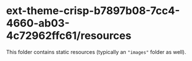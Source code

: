 # ext-theme-crisp-b7897b08-7cc4-4660-ab03-4c72962ffc61/resources

This folder contains static resources (typically an `"images"` folder as well).
